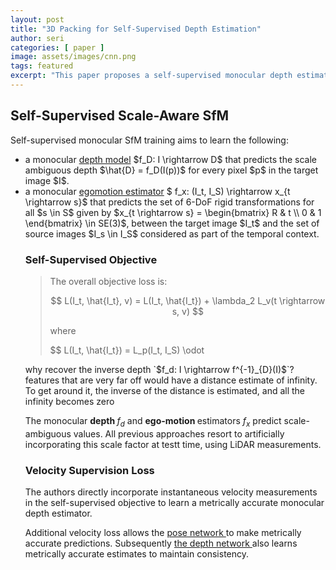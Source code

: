 ```yaml
---
layout: post
title: "3D Packing for Self-Supervised Depth Estimation"
author: seri
categories: [ paper ]
image: assets/images/cnn.png
tags: featured
excerpt: "This paper proposes a self-supervised monocular depth estimation method leveraging 3D convolutions. It does not require pretraining on ImageNet and can run it in real-time."
---
```


<!--more-->

<h2> Self-Supervised Scale-Aware SfM </h2>

Self-supervised monocular SfM training aims to learn the following:
<ul><li> a monocular <u>depth model</u> $f_D: I \rightarrow D$ that predicts the scale ambiguous depth $\hat{D} = f_D(I(p))$ for every pixel $p$ in the target image $I$. </li>
<li> a monocular <u>egomotion estimator</u> $ f_x: (I_t, I_S) \rightarrow x_{t \rightarrow s}$ that predicts the set of 6-DoF rigid transformations for all $s \in S$ given by $x_{t \rightarrow s} = \begin{bmatrix} R & t \\ 0 & 1 \end{bmatrix} \in SE(3)$, between the target image $I_t$ and the set of source images $I_s \in I_S$ considered as part of the temporal context. </li>

<h3> Self-Supervised Objective </h3>
<blockquote> The overall objective loss is: 

$$
L(I_t, \hat{I_t}, v) = L(I_t, \hat{I_t}) + \lambda_2 L_v(t \rightarrow s, v)
$$

where 

$$ 
L(I_t, \hat{I_t}) = L_p(I_t, I_S) \odot 


</blockquote>

<div class="sidenote"> why recover the inverse depth `$f_d: I \rightarrow f^{-1}_{D}(I)$`? features that are very far off would have a distance estimate of infinity. To get around it, the inverse of the distance is estimated, and all the infinity becomes zero </div>

The monocular <b> depth </b> $f_d$ and <b> ego-motion </b> estimators $f_x$ predict <span class="glow"> scale-ambiguous </span> values. All previous approaches resort to artificially incorporating this scale factor at testt time, using LiDAR measurements. 

<h3> Velocity Supervision Loss </h3>

The authors directly incorporate <span class="rainbow"> instantaneous velocity measurements </span> in the self-supervised objective to learn a metrically accurate monocular depth estimator. 

Additional velocity loss allows the <u> pose network </u> to make metrically accurate predictions. Subsequently <u> the depth network </u> also learns metrically accurate estimates to maintain consistency. 

